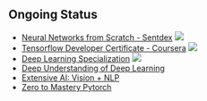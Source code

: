 ## Ongoing Status

- [Neural Networks from Scratch - Sentdex](./Resources/1_Moocs/Neural_Networks_from_Scratch_sentdex.md)     ![](https://geps.dev/progress/10)
- [Tensorflow Developer Certificate - Coursera](./Resources/1_Moocs/Tensorflow_Developer_Certificate_Specialization.md)     ![](https://geps.dev/progress/30)
- [Deep Learning Specialization](./Resources/1_Moocs/CS230_Deep_Learning_Specialization_Andrew_Ng.md)   ![](https://geps.dev/progress/20)
- [Deep Understanding of Deep Learning](./Resources/1_Moocs/Deep_Understanding_of_Deep_Learning_Mike_Cohen.md)
- [Extensive AI: Vision + NLP](./Resources/1_Moocs/ERA1_School_Of_AI.md)
- [Zero to Mastery Pytorch](./Resources/1_Moocs/Zero_to_mastery_Pytorch.md)
